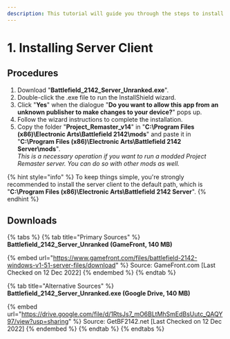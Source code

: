 ```yaml
---
description: This tutorial will guide you through the steps to install the Server Client.
---
```


# 1. Installing Server Client

## Procedures

1. ​Download "**Battlefield\_2142\_Server\_Unranked.exe**".​​
2. Double-click the .exe file to run the InstallShield wizard.
3. Click "**Yes**" when the dialogue "**Do you want to allow this app from an unknown publisher to make changes to your device?**" pops up.
4. Follow the wizard instructions to complete the installation.​
5. Copy the folder "**Project\_Remaster\_v14**" in "**C:\Program Files (x86)\Electronic Arts\Battlefield 2142\mods**" and paste it in "**C:\Program Files (x86)\Electronic Arts\Battlefield 2142 Server\mods**"_._\
   _This is a necessary operation if you want to run a modded Project Remaster server. You can do so with other mods as well._

{% hint style="info" %}
​To keep things simple, you're strongly recommended to install the server client to the default path, which is "**C:\Program Files (x86)\Electronic Arts\Battlefield 2142 Server**".
{% endhint %}

## Downloads

{% tabs %}
{% tab title="Primary Sources" %}
**Battlefield\_2142\_Server\_Unranked (GameFront, 140 MB)**

{% embed url="https://www.gamefront.com/files/battlefield-2142-windows-v1-51-server-files/download" %}
Source: GameFront.com \[Last Checked on 12 Dec 2022]
{% endembed %}
{% endtab %}

{% tab title="Alternative Sources" %}
**Battlefield\_2142\_Server\_Unranked.exe (Google Drive, 140 MB)**

{% embed url="https://drive.google.com/file/d/1RtsJs7_mO6BLtMhSmEdBsUutc_QAQY97/view?usp=sharing" %}
Source: GetBF2142.net \[Last Checked on 12 Dec 2022]
{% endembed %}
{% endtab %}
{% endtabs %}
